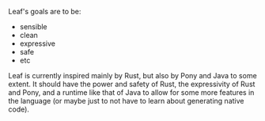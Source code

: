 Leaf's goals are to be:
- sensible
- clean
- expressive
- safe
- etc

Leaf is currently inspired mainly by Rust, but also by Pony and Java to some extent.
It should have the power and safety of Rust, the expressivity of Rust and Pony, and a runtime like that of Java to allow for some more features in the language (or maybe just to not have to learn about generating native code).